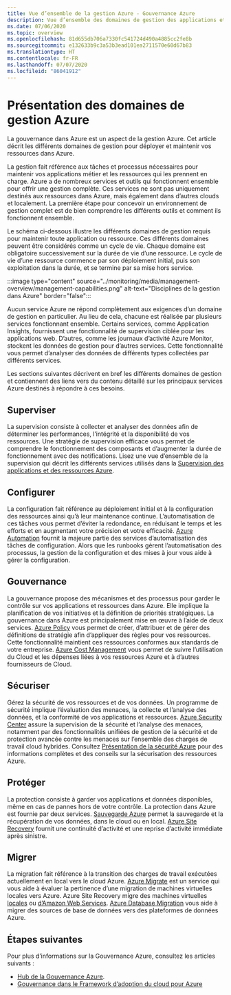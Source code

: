 ```yaml
---
title: Vue d’ensemble de la gestion Azure - Gouvernance Azure
description: Vue d’ensemble des domaines de gestion des applications et ressources Azure avec des liens vers du contenu sur les outils de gestion Azure.
ms.date: 07/06/2020
ms.topic: overview
ms.openlocfilehash: 81d655db706a7330fc541724d490a4885cc2fe8b
ms.sourcegitcommit: e132633b9c3a53b3ead101ea2711570e60d67b83
ms.translationtype: HT
ms.contentlocale: fr-FR
ms.lasthandoff: 07/07/2020
ms.locfileid: "86041912"
---
```

# <a name="what-are-the-azure-management-areas"></a>Présentation des domaines de gestion Azure

La gouvernance dans Azure est un aspect de la gestion Azure. Cet article décrit les différents domaines de gestion pour déployer et maintenir vos ressources dans Azure.

La gestion fait référence aux tâches et processus nécessaires pour maintenir vos applications métier et les ressources qui les prennent en charge. Azure a de nombreux services et outils qui fonctionnent ensemble pour offrir une gestion complète. Ces services ne sont pas uniquement destinés aux ressources dans Azure, mais également dans d’autres clouds et localement. La première étape pour concevoir un environnement de gestion complet est de bien comprendre les différents outils et comment ils fonctionnent ensemble.

Le schéma ci-dessous illustre les différents domaines de gestion requis pour maintenir toute application ou ressource. Ces différents domaines peuvent être considérés comme un cycle de vie. Chaque domaine est obligatoire successivement sur la durée de vie d’une ressource. Le cycle de vie d’une ressource commence par son déploiement initial, puis son exploitation dans la durée, et se termine par sa mise hors service.

:::image type="content" source="../monitoring/media/management-overview/management-capabilities.png" alt-text="Disciplines de la gestion dans Azure" border="false":::

Aucun service Azure ne répond complètement aux exigences d’un domaine de gestion en particulier. Au lieu de cela, chacune est réalisée par plusieurs services fonctionnant ensemble. Certains services, comme Application Insights, fournissent une fonctionnalité de supervision ciblée pour les applications web. D’autres, comme les journaux d’activité Azure Monitor, stockent les données de gestion pour d’autres services. Cette fonctionnalité vous permet d’analyser des données de différents types collectées par différents services.

Les sections suivantes décrivent en bref les différents domaines de gestion et contiennent des liens vers du contenu détaillé sur les principaux services Azure destinés à répondre à ces besoins.

## <a name="monitor"></a>Superviser

La supervision consiste à collecter et analyser des données afin de déterminer les performances, l’intégrité et la disponibilité de vos ressources. Une stratégie de supervision efficace vous permet de comprendre le fonctionnement des composants et d’augmenter la durée de fonctionnement avec des notifications. Lisez une vue d’ensemble de la supervision qui décrit les différents services utilisés dans la [Supervision des applications et des ressources Azure](../azure-monitor/overview.md).

## <a name="configure"></a>Configurer

La configuration fait référence au déploiement initial et à la configuration des ressources ainsi qu’à leur maintenance continue.
L’automatisation de ces tâches vous permet d’éviter la redondance, en réduisant le temps et les efforts et en augmentant votre précision et votre efficacité. [Azure Automation](../automation/automation-intro.md) fournit la majeure partie des services d’automatisation des tâches de configuration. Alors que les runbooks gèrent l’automatisation des processus, la gestion de la configuration et des mises à jour vous aide à gérer la configuration.

## <a name="govern"></a>Gouvernance

La gouvernance propose des mécanismes et des processus pour garder le contrôle sur vos applications et ressources dans Azure. Elle implique la planification de vos initiatives et la définition de priorités stratégiques.
La gouvernance dans Azure est principalement mise en œuvre à l’aide de deux services. [Azure Policy](./policy/overview.md) vous permet de créer, d’attribuer et de gérer des définitions de stratégie afin d’appliquer des règles pour vos ressources.
Cette fonctionnalité maintient ces ressources conformes aux standards de votre entreprise.
[Azure Cost Management](../cost-management-billing/cost-management-billing-overview.md) vous permet de suivre l’utilisation du Cloud et les dépenses liées à vos ressources Azure et à d’autres fournisseurs de Cloud.

## <a name="secure"></a>Sécuriser

Gérez la sécurité de vos ressources et de vos données. Un programme de sécurité implique l’évaluation des menaces, la collecte et l’analyse des données, et la conformité de vos applications et ressources. [Azure Security Center](../security-center/security-center-intro.md) assure la supervision de la sécurité et l’analyse des menaces, notamment par des fonctionnalités unifiées de gestion de la sécurité et de protection avancée contre les menaces sur l’ensemble des charges de travail cloud hybrides. Consultez [Présentation de la sécurité Azure](../security/fundamentals/overview.md) pour des informations complètes et des conseils sur la sécurisation des ressources Azure.

## <a name="protect"></a>Protéger

La protection consiste à garder vos applications et données disponibles, même en cas de pannes hors de votre contrôle. La protection dans Azure est fournie par deux services. [Sauvegarde Azure](../backup/backup-overview.md) permet la sauvegarde et la récupération de vos données, dans le cloud ou en local. [Azure Site Recovery](../site-recovery/site-recovery-overview.md) fournit une continuité d’activité et une reprise d’activité immédiate après sinistre.

## <a name="migrate"></a>Migrer

La migration fait référence à la transition des charges de travail exécutées actuellement en local vers le cloud Azure.
[Azure Migrate](../migrate/migrate-services-overview.md) est un service qui vous aide à évaluer la pertinence d’une migration de machines virtuelles locales vers Azure. Azure Site Recovery migre des machines virtuelles [locales](../site-recovery/migrate-tutorial-on-premises-azure.md) ou [d’Amazon Web Services](../site-recovery/migrate-tutorial-aws-azure.md). [Azure Database Migration](../dms/dms-overview.md) vous aide à migrer des sources de base de données vers des plateformes de données Azure.

## <a name="next-steps"></a>Étapes suivantes

Pour plus d’informations sur la Gouvernance Azure, consultez les articles suivants :

- [Hub de la Gouvernance Azure](./index.yml).
- [Gouvernance dans le Framework d’adoption du cloud pour Azure](/azure/cloud-adoption-framework/govern/)
